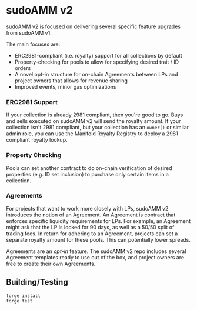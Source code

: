 # sudoAMM v2

sudoAMM v2 is focused on delivering several specific feature upgrades from sudoAMM v1. 

The main focuses are:
- ERC2981-compliant (i.e. royalty) support for all collections by default
- Property-checking for pools to allow for specifying desired trait / ID orders
- A novel opt-in structure for on-chain Agreements between LPs and project owners that allows for revenue sharing
- Improved events, minor gas optimizations

### ERC2981 Support
If your collection is already 2981 compliant, then you're good to go. Buys and sells executed on sudoAMM v2 will send the royalty amount. If your collection isn't 2981 compliant, but your collection has an `owner()` or similar admin role, you can use the Manifold Royalty Registry to deploy a 2981 compliant royalty lookup.

### Property Checking
Pools can set another contract to do on-chain verification of desired properties (e.g. ID set inclusion) to purchase only certain items in a collection.

### Agreements
For projects that want to work more closely with LPs, sudoAMM v2 introduces the notion of an Agreement. An Agreement is contract that enforces specific liquidity requirements for LPs. For example, an Agreement might ask that the LP is locked for 90 days, as well as a 50/50 split of trading fees. In return for adhering to an Agreement, projects can set a separate royalty amount for these pools. This can potentially lower spreads.

Agreements are an *opt-in* feature. The sudoAMM v2 repo includes several Agreement templates ready to use out of the box, and project owners are free to create their own Agreements.

## Building/Testing

```
forge install
forge test
```